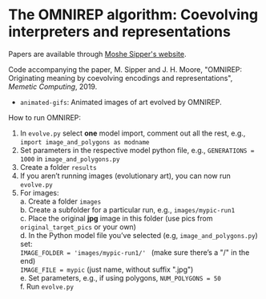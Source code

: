 # The OMNIREP algorithm: Coevolving interpreters and representations

Papers are available through [Moshe Sipper's website](http://www.moshesipper.com/).

Code accompanying the paper, M. Sipper and J. H. Moore, "OMNIREP: Originating meaning by coevolving encodings and representations", *Memetic Computing*, 2019.

* `animated-gifs`: Animated images of art evolved by OMNIREP. 

How to run OMNIREP:
1. In `evolve.py` select **one** model import, comment out all the rest, e.g., `import image_and_polygons as modname`     
2. Set parameters in the respective model python file, e.g., `GENERATIONS = 1000` in `image_and_polygons.py`     
3. Create a folder `results`    
4. If you aren’t running images (evolutionary art), you can now run `evolve.py`    
5. For images:    
  a. Create a folder `images`   
  b. Create a subfolder for a particular run, e.g., `images/mypic-run1`     
  c. Place the original **jpg** image in this folder (use pics from `original_target_pics` or your own)   
  d. In the Python model file you’ve selected (e.g, `image_and_polygons.py`) set:      
            `IMAGE_FOLDER = 'images/mypic-run1/' ` (make sure there’s a "/" in the end)    
            `IMAGE_FILE = mypic` (just name, without suffix ".jpg")     
  e. Set parameters, e.g., if using polygons, `NUM_POLYGONS = 50`     
  f. Run `evolve.py`    

